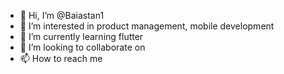 - 👋 Hi, I’m @Baiastan1
- 👀 I’m interested in product management, mobile development
- 🌱 I’m currently learning flutter
- 💞️ I’m looking to collaborate on 
- 📫 How to reach me 

<!---
Baiastan1/Baiastan1 is a ✨ special ✨ repository because its `README.md` (this file) appears on your GitHub profile.
You can click the Preview link to take a look at your changes.
--->
